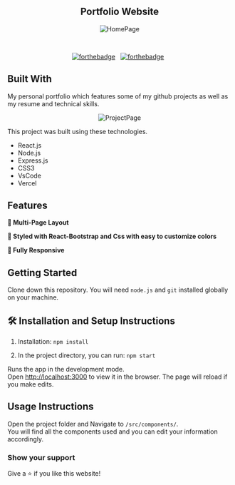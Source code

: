 <h2 align="center">
  Portfolio Website<br/>
</h2>
<div align="center">
  
  ![HomePage](https://user-images.githubusercontent.com/101566628/185582811-9ad8e4ef-049f-44f5-9cb0-d72739005aba.png)

</div>

<br/>

<center>

[![forthebadge](https://forthebadge.com/images/badges/built-with-love.svg)](https://forthebadge.com) &nbsp;
[![forthebadge](https://forthebadge.com/images/badges/made-with-javascript.svg)](https://forthebadge.com) &nbsp;
</center>

## Built With

My personal portfolio which features some of my github projects as well as my resume and technical skills.<br/>

<div align="center">
  
  ![ProjectPage](https://user-images.githubusercontent.com/101566628/185582752-7e188378-60d3-4713-bb17-1ff55841d3b5.png)

</div>

This project was built using these technologies.

- React.js
- Node.js
- Express.js
- CSS3
- VsCode
- Vercel

## Features

**📖 Multi-Page Layout**

**🎨 Styled with React-Bootstrap and Css with easy to customize colors**

**📱 Fully Responsive**

## Getting Started

Clone down this repository. You will need `node.js` and `git` installed globally on your machine.

## 🛠 Installation and Setup Instructions

1. Installation: `npm install`

2. In the project directory, you can run: `npm start`

Runs the app in the development mode.\
Open [http://localhost:3000](http://localhost:3000) to view it in the browser.
The page will reload if you make edits.

## Usage Instructions

Open the project folder and Navigate to `/src/components/`. <br/>
You will find all the components used and you can edit your information accordingly.

### Show your support

Give a ⭐ if you like this website!

